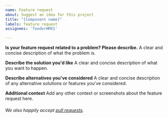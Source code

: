 ```yaml
---
name: Feature request
about: Suggest an idea for this project
title: "[Component name]"
labels: feature request
assignees: 'TeodorHMX1'

---
```


**Is your feature request related to a problem? Please describe.**
A clear and concise description of what the problem is.

**Describe the solution you'd like**
A clear and concise description of what you want to happen.

**Describe alternatives you've considered**
A clear and concise description of any alternative solutions or features you've considered.

**Additional context**
Add any other context or screenshots about the feature request here.

###### We also happily accept [pull requests](https://github.com/TeodorHMX1/uon-modern-network/pulls).
